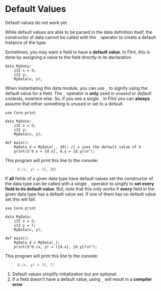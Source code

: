 # Default Values

<div class="warning">

Default values do not work yet.

While default values are able to be parsed in the data definition itself, the constructor of data cannot be called with the `_` operator to create a default instance of the type.

</div>

Sometimes, you may want a field to have a **default value**. In Flint, this is done by assigning a value to the field directly in its declaration.

```ft
data MyData:
    i32 x = 5;
    i32 y;
    MyData(x, y);
```

When instantiating this data module, you can use `_` to signify using the default value for a field. The `_` operator is **only** used in _unused_ or _default_ contexts, nowhere else. So, if you see a single `_` in Flint you can **always** assume that either something is unused or set to a default.

```ft
use Core.print

data MyData:
    i32 x = 5;
    i32 y;
    MyData(x, y);

def main():
    MyData d = MyData(_, 20); // x uses the default value of 5
    print($"d.x = {d.x}, d.y = {d.y}\n");
```

This program will print this line to the console:

> ```
> d.(x, y) = (5, 20)
> ```

If **all** fields of a given data type have default values set the constructor of the data type can be called with a single `_` operator to singify to **set every field to its default value**. But, note that this only works if **every** field in the given data type has a default value set. If one of them has no default value set this will fail.

```ft
use Core.print

data MyData:
    i32 x = 5;
    i32 y = 7;
    MyData(x, y);

def main():
    MyData d = MyData(_);
    print($"d.(x, y) = ({d.x}, {d.y})\n");
```

This program will print this line to the console:

> ```
> d.(x, y) = (5, 7)
> ```

1. Default values simplify initialization but are optional.
2. If a field doesn’t have a default value, using `_` will result in a **compiler error**
